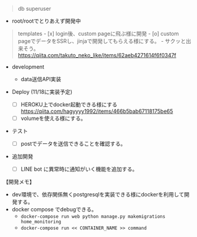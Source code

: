 

> db superuser

- root/rootでとりあえず開発中

> templates
    - [x] login後、custom pageに飛ぶ様に開発
    - [o] custom pageでデータをSSRし、jinjaで開発してもらえる様にする。
        - サクッと出来そう。
        https://qiita.com/takuto_neko_like/items/62aeb4271614f6f0347f

- development
    - data送信API実装

- Deploy (11/18に実装予定)
    - [ ] HEROKU上でdocker起動できる様にする
    https://qiita.com/hagyyyy1992/items/466b5bab67118175be65
    - [ ] volumeを使える様にする。

- テスト
    - [ ] postでデータを送信できることを確認する。

- 追加開発
    - [ ] LINE bot に異常時に通知がいく機能を追加する。

【開発メモ】

- dev環境で、依存関係無くpostgresqlを実装できる様にdockerを利用して開発する。
- docker compose でdebugできる。 
    - `docker-compose run web python manage.py makemigrations home_monitoring`
    - `docker-compose run << CONTAINER_NAME >> command`

